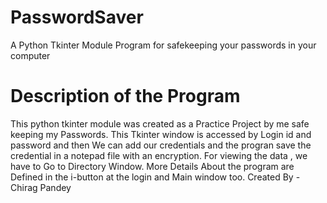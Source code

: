 # PasswordSaver
A Python Tkinter Module Program for safekeeping your passwords in your computer 
# Description of the Program 
This python tkinter module was created as a Practice Project by me safe keeping my Passwords. 
This Tkinter window is accessed by Login id and password and then We can add our credentials 
and the progran save the credential in a notepad file with an encryption. 
For viewing the data , we have to Go to Directory Window. 
More Details About the program are Defined in the i-button at the login and Main window too. 
  Created By - Chirag Pandey 
  
